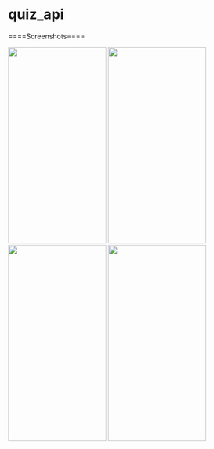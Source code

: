 # quiz_api

====Screenshots====
<p>
  <img src="https://github.com/user-attachments/assets/c5f66e12-1ef4-4257-a4cd-490c20a18f8c" height="400px" width="200px"/>
  <img src="https://github.com/user-attachments/assets/5aef31fb-7db7-42ae-8d0b-6acdcbf063c7" height="400px" width="200px"/>
  <img src="https://github.com/user-attachments/assets/26a53db6-a4e7-46ea-999b-96e5e1144e27" height="400px" width="200px"/>
  <img src="https://github.com/user-attachments/assets/fcc75405-9a56-45c6-804e-021a80057f0d" height="400px" width="200px"/>
</p>
